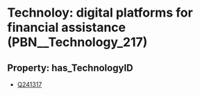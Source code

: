 # Technoloy: __digital platforms for financial assistance__ (PBN__Technology_217)

## Property: has_TechnologyID

* [Q241317](Q241317)

